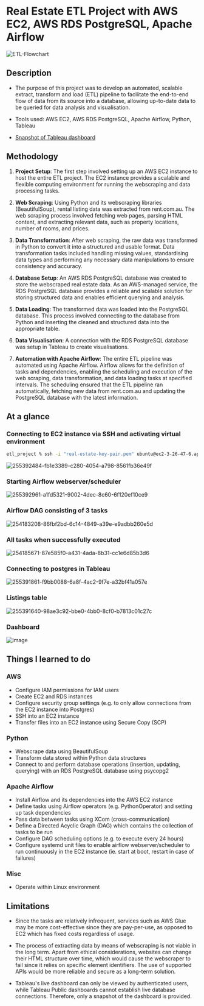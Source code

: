 # Real Estate ETL Project with AWS EC2, AWS RDS PostgreSQL, Apache Airflow

![ETL-Flowchart](https://github.com/phong002/real-estate-etl/assets/47654096/6dbd3ab4-cd32-4a4b-9f2e-ddac311190a0)

## Description 
- The purpose of this project was to develop an automated, scalable extract, transform and load (ETL) pipeline to facilitate the end-to-end flow of data from its source into a database, allowing up-to-date data to be queried for data analysis and visualisation.

- Tools used: AWS EC2, AWS RDS PostgreSQL, Apache Airflow, Python, Tableau

- [Snapshot of Tableau dashboard](https://public.tableau.com/views/real-estate_16899622401130/Dashboard1?:language=en-GB&publish=yes&:display_count=n&:origin=viz_share_link)


## Methodology

1) **Project Setup**: The first step involved setting up an AWS EC2 instance to host the entire ETL project. The EC2 instance provides a scalable and flexible computing environment for running the webscraping and data processing tasks.

2) **Web Scraping**: Using Python and its webscraping libraries (BeautifulSoup), rental listing data was extracted from rent.com.au. The web scraping process involved fetching web pages, parsing HTML content, and extracting relevant data, such as property locations, number of rooms, and prices.
  
3) **Data Transformation**: After web scraping, the raw data was transformed in Python to convert it into a structured and usable format. Data transformation tasks included handling missing values, standardising data types and performing any necessary data manipulations to ensure consistency and accuracy.
  
4) **Database Setup**: An AWS RDS PostgreSQL database was created to store the webscraped real estate data. As an AWS-managed service, the RDS PostgreSQL database provides a reliable and scalable solution for storing structured data and enables efficient querying and analysis.

5) **Data Loading**: The transformed data was loaded into the PostgreSQL database. This process involved connecting to the database from Python and inserting the cleaned and structured data into the appropriate table.

6) **Data Visualisation**: A connection with the RDS PostgreSQL database was setup in Tableau to create visualisations. 

7) **Automation with Apache Airflow**: The entire ETL pipeline was automated using Apache Airflow. Airflow allows for the definition of tasks and dependencies, enabling the scheduling and execution of the web scraping, data transformation, and data loading tasks at specified intervals. The scheduling ensured that the ETL pipeline ran automatically, fetching new data from rent.com.au and updating the PostgreSQL database with the latest information.


## At a glance
### Connecting to EC2 instance via SSH and activating virtual environment
```zsh
etl_project % ssh -i "real-estate-key-pair.pem" ubuntu@ec2-3-26-47-6.ap-southeast-2.compute.amazonaws.com
```
![255392484-fb1e3389-c280-4054-a798-8561fb36e49f](https://github.com/phong002/real-estate-etl/assets/47654096/09f5092f-502d-4277-b136-f604d685f03b)

### Starting Airflow webserver/scheduler
![255392961-a1fd5321-9002-4dec-8c60-6f120ef10ce9](https://github.com/phong002/real-estate-etl/assets/47654096/3ffced5f-f0bf-4a61-9c1b-91dcd240d520)

### Airflow DAG consisting of 3 tasks
![254183208-86fbf2bd-6c14-4849-a39e-e9adbb260e5d](https://github.com/phong002/real-estate-etl/assets/47654096/860e6fef-b1d9-4938-8216-fad98ca4abf7)

### All tasks when successfully executed
![254185671-87e585f0-a431-4ada-8b31-cc1e6d85b3d6](https://github.com/phong002/real-estate-etl/assets/47654096/d491e360-c82b-46ab-8674-d2775d5eceeb)

### Connecting to postgres in Tableau
![255391861-f9bb0088-6a8f-4ac2-9f7e-a32bf41a057e](https://github.com/phong002/real-estate-etl/assets/47654096/c3370f1f-fd96-4a51-adc5-20792280b265)

### Listings table
![255391640-98ae3c92-bbe0-4bb0-8cf0-b7813c01c27c](https://github.com/phong002/real-estate-etl/assets/47654096/559567a6-a5d0-4918-8d24-7c1ff1d0dc66)

### Dashboard
![image](https://github.com/phong002/real-estate-etl/assets/47654096/5843de6b-3aca-4d7f-8a8f-077e52ff4202)



 
## Things I learned to do
### AWS 
- Configure IAM permissions for IAM users
- Create EC2 and RDS instances
- Configure security group settings (e.g. to only allow connections from the EC2 instance into Postgres) 
- SSH into an EC2 instance
- Transfer files into an EC2 instance using Secure Copy (SCP)
### Python
- Webscrape data using BeautifulSoup
- Transform data stored within Python data structures
- Connect to and perform database operations (insertion, updating, querying) with an RDS PostgreSQL database using psycopg2 
### Apache Airflow
- Install Airflow and its dependencies into the AWS EC2 instance 
- Define tasks using Airflow operators (e.g. PythonOperator) and setting up task dependencies
- Pass data between tasks using XCom (cross-communication) 
- Define a Directed Acyclic Graph (DAG) which contains the collection of tasks to be run
- Configure DAG scheduling options (e.g. to execute every 24 hours)
- Configure systemd unit files to enable airflow webserver/scheduler to run continuously in the EC2 instance (ie. start at boot, restart in case of failures)
### Misc
- Operate within Linux environment 

## Limitations 
- Since the tasks are relatively infrequent, services such as AWS Glue may be more cost-effective since they are pay-per-use, as opposed to EC2 which has fixed costs regardless of usage. 
  
- The process of extracting data by means of webscraping is not viable in the long term. Apart from ethical considerations, websites can change their HTML structure over time, which would cause the webscraper to fail since it relies on specific element identifiers. The use of supported APIs would be more reliable and secure as a long-term solution. 

- Tableau's live dashboard can only be viewed by authenticated users, while Tableau Public dashboards cannot establish live database connections. Therefore, only a snapshot of the dashboard is provided. 



















